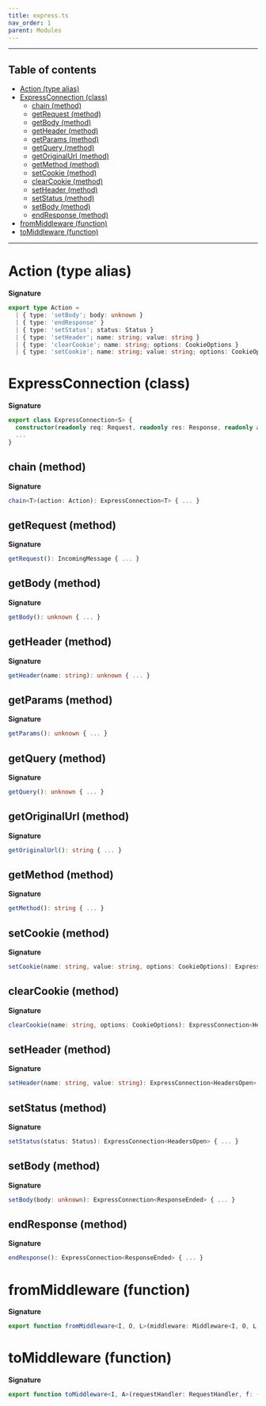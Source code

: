 ```yaml
---
title: express.ts
nav_order: 1
parent: Modules
---
```


---

<h2 class="text-delta">Table of contents</h2>

- [Action (type alias)](#action-type-alias)
- [ExpressConnection (class)](#expressconnection-class)
  - [chain (method)](#chain-method)
  - [getRequest (method)](#getrequest-method)
  - [getBody (method)](#getbody-method)
  - [getHeader (method)](#getheader-method)
  - [getParams (method)](#getparams-method)
  - [getQuery (method)](#getquery-method)
  - [getOriginalUrl (method)](#getoriginalurl-method)
  - [getMethod (method)](#getmethod-method)
  - [setCookie (method)](#setcookie-method)
  - [clearCookie (method)](#clearcookie-method)
  - [setHeader (method)](#setheader-method)
  - [setStatus (method)](#setstatus-method)
  - [setBody (method)](#setbody-method)
  - [endResponse (method)](#endresponse-method)
- [fromMiddleware (function)](#frommiddleware-function)
- [toMiddleware (function)](#tomiddleware-function)

---

# Action (type alias)

**Signature**

```ts
export type Action =
  | { type: 'setBody'; body: unknown }
  | { type: 'endResponse' }
  | { type: 'setStatus'; status: Status }
  | { type: 'setHeader'; name: string; value: string }
  | { type: 'clearCookie'; name: string; options: CookieOptions }
  | { type: 'setCookie'; name: string; value: string; options: CookieOptions }
```

# ExpressConnection (class)

**Signature**

```ts
export class ExpressConnection<S> {
  constructor(readonly req: Request, readonly res: Response, readonly actions: Array<Action> = empty) { ... }
  ...
}
```

## chain (method)

**Signature**

```ts
chain<T>(action: Action): ExpressConnection<T> { ... }
```

## getRequest (method)

**Signature**

```ts
getRequest(): IncomingMessage { ... }
```

## getBody (method)

**Signature**

```ts
getBody(): unknown { ... }
```

## getHeader (method)

**Signature**

```ts
getHeader(name: string): unknown { ... }
```

## getParams (method)

**Signature**

```ts
getParams(): unknown { ... }
```

## getQuery (method)

**Signature**

```ts
getQuery(): unknown { ... }
```

## getOriginalUrl (method)

**Signature**

```ts
getOriginalUrl(): string { ... }
```

## getMethod (method)

**Signature**

```ts
getMethod(): string { ... }
```

## setCookie (method)

**Signature**

```ts
setCookie(name: string, value: string, options: CookieOptions): ExpressConnection<HeadersOpen> { ... }
```

## clearCookie (method)

**Signature**

```ts
clearCookie(name: string, options: CookieOptions): ExpressConnection<HeadersOpen> { ... }
```

## setHeader (method)

**Signature**

```ts
setHeader(name: string, value: string): ExpressConnection<HeadersOpen> { ... }
```

## setStatus (method)

**Signature**

```ts
setStatus(status: Status): ExpressConnection<HeadersOpen> { ... }
```

## setBody (method)

**Signature**

```ts
setBody(body: unknown): ExpressConnection<ResponseEnded> { ... }
```

## endResponse (method)

**Signature**

```ts
endResponse(): ExpressConnection<ResponseEnded> { ... }
```

# fromMiddleware (function)

**Signature**

```ts
export function fromMiddleware<I, O, L>(middleware: Middleware<I, O, L, void>): RequestHandler { ... }
```

# toMiddleware (function)

**Signature**

```ts
export function toMiddleware<I, A>(requestHandler: RequestHandler, f: (req: Request) => A): Middleware<I, I, never, A> { ... }
```
